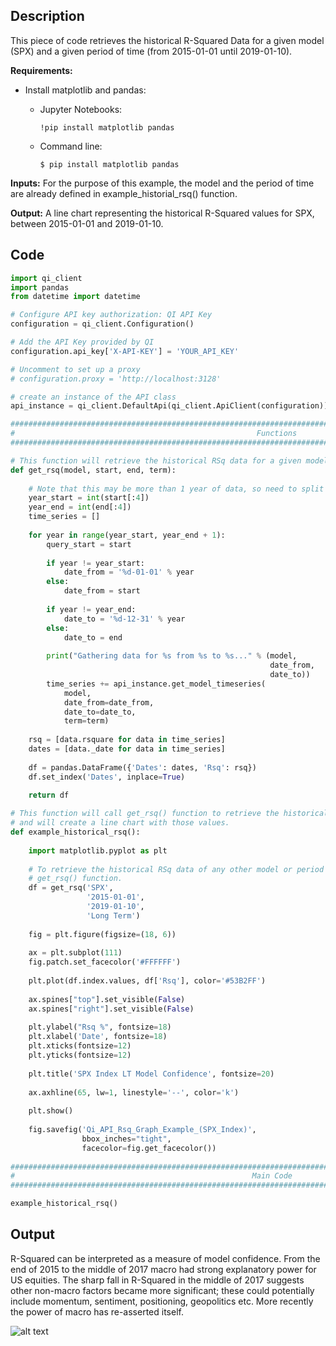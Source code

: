 ## Description

This piece of code retrieves the historical R-Squared Data for a given model (SPX) and a given period of time (from 2015-01-01 until 
2019-01-10). 

**Requirements:** 

* Install matplotlib and pandas:

    * Jupyter Notebooks:
    
        ```  
        !pip install matplotlib pandas
        ```
        
    * Command line:
        
        ```
        $ pip install matplotlib pandas
        ```


**Inputs:** For the purpose of this example, the model and the period of time are already defined in example_historial_rsq() function.
               
**Output:** A line chart representing the historical R-Squared values for SPX, between 2015-01-01 and 2019-01-10.
               

## Code

```python
import qi_client
import pandas
from datetime import datetime

# Configure API key authorization: QI API Key
configuration = qi_client.Configuration()

# Add the API Key provided by QI
configuration.api_key['X-API-KEY'] = 'YOUR_API_KEY'

# Uncomment to set up a proxy
# configuration.proxy = 'http://localhost:3128'

# create an instance of the API class
api_instance = qi_client.DefaultApi(qi_client.ApiClient(configuration))

#################################################################################################################
#                                                      Functions
#################################################################################################################

# This function will retrieve the historical RSq data for a given model and a given period of time. 
def get_rsq(model, start, end, term):
    
    # Note that this may be more than 1 year of data, so need to split requests
    year_start = int(start[:4])
    year_end = int(end[:4])
    time_series = []
    
    for year in range(year_start, year_end + 1):
        query_start = start
        
        if year != year_start:
            date_from = '%d-01-01' % year
        else:
            date_from = start
            
        if year != year_end:
            date_to = '%d-12-31' % year
        else:
            date_to = end
            
        print("Gathering data for %s from %s to %s..." % (model,
                                                          date_from,
                                                          date_to))
        time_series += api_instance.get_model_timeseries(
            model,
            date_from=date_from,
            date_to=date_to,
            term=term)
        
    rsq = [data.rsquare for data in time_series]
    dates = [data._date for data in time_series]
    
    df = pandas.DataFrame({'Dates': dates, 'Rsq': rsq})
    df.set_index('Dates', inplace=True)

    return df
    
# This function will call get_rsq() function to retrieve the historical RSq data for SPX between 2015-01-01 and 2019-01-10
# and will create a line chart with those values. 
def example_historical_rsq():
    
    import matplotlib.pyplot as plt
    
    # To retrieve the historical RSq data of any other model or period of time, change the inputs of 
    # get_rsq() function. 
    df = get_rsq('SPX',
                 '2015-01-01',
                 '2019-01-10',
                 'Long Term')
    
    fig = plt.figure(figsize=(18, 6))
    
    ax = plt.subplot(111)
    fig.patch.set_facecolor('#FFFFFF')
    
    plt.plot(df.index.values, df['Rsq'], color='#53B2FF')
    
    ax.spines["top"].set_visible(False)
    ax.spines["right"].set_visible(False)
    
    plt.ylabel("Rsq %", fontsize=18)
    plt.xlabel('Date', fontsize=18)
    plt.xticks(fontsize=12)
    plt.yticks(fontsize=12)
    
    plt.title('SPX Index LT Model Confidence', fontsize=20)
    
    ax.axhline(65, lw=1, linestyle='--', color='k')
    
    plt.show()
    
    fig.savefig('Qi_API_Rsq_Graph_Example_(SPX_Index)',
                bbox_inches="tight",
                facecolor=fig.get_facecolor())
    
#################################################################################################################
#                                                     Main Code
#################################################################################################################

example_historical_rsq()
```

## Output

R-Squared can be interpreted as a measure of model confidence. From the end of 2015 to the middle of 2017 macro
had strong explanatory power for US equities. The sharp fall in R-Squared in the middle of 2017 suggests other
non-macro factors became more significant; these could potentially include momentum, sentiment, positioning,
geopolitics etc. More recently the power of macro has re-asserted itself.

![alt text](https://github.com/Quant-Insight/API_Starter_Kit/blob/master/Code_Examples/img/Historical_RSq_Output_SPX_Index.png "Historical RSq")

